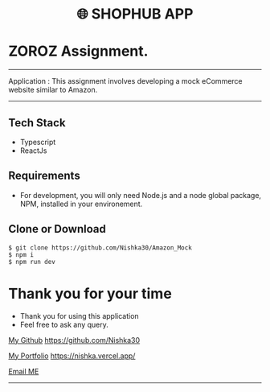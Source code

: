 <h1 align="center">
🌐 SHOPHUB APP
</h1>

# ZOROZ Assignment.

---

Application : This assignment involves developing a mock eCommerce website similar to Amazon. 

---
## Tech Stack
- Typescript
- ReactJs
## Requirements

- For development, you will only need Node.js and a node global package, NPM, installed in your environement.


## Clone or Download

```terminal
$ git clone https://github.com/Nishka30/Amazon_Mock
$ npm i
$ npm run dev
```
# Thank you for your time 
-   Thank you for using this application
-   Feel free to ask any query.

[My Github](https://github.com/Nishka30)
https://github.com/Nishka30

[My Portfolio](https://nishka.vercel.app/)
https://nishka.vercel.app/

[Email ME](mailto:shrimalinishka@gmail.com)

---

